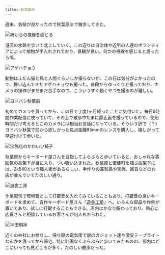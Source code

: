 ```yaml
---
title: 秋葉散歩
---
```

週末、気候が良かったので秋葉原まで散歩してきた。

![](https://lh6.googleusercontent.com/kFXkZf4I5A6cpLUAgJTBkblkXNCXMF1MJIbtxVzxWvfl7r2OWQoFRC28LJPO-RFIBGYDbSwXhPJLSm7QSC_GkxBq-3S-yhuVcxQFstWVL2z2mWW0vtnYYaYH-6SRhYactOJdWV5lNTt5AMtmMymhWeE "鳩からの視線を感じる")

港区の水路を歩いて北上していく。この辺りは自治体や近所の人達のボランティアによって植物が手入れされており、景観が良い。何かの視線を感じると思ったら鳩。

![](https://lh5.googleusercontent.com/VMgKKrcRAElPogCZy_AtS7L7CG7k3TUV-XyEy19vV2RRkiqQT9rXGmsY-OaCnoSpWMK1rt32UkNHOiu7Db-iGs_fvbZ8dVgrJD8yH8HhdrQo4F1PIRAbCdOtRX6ItKJkqOQhiruUi2mWwO73b3IycxQ "アゲハチョウ")

動物はふだん猫と鳥と人間ぐらいしか撮らないが、この日は気分がよかったので、舞い込んできたアゲハチョウも撮った。普段からゆっくりと撮っており、カメラの操作がまだまだ苦手なので、こういうすぐ動くやつを撮るのが難しい。

![](https://lh3.googleusercontent.com/phBVxpzMIgKA_xNr4bhXmEewLSXYDNKbfWUy5W_8aTx1Gu35KZu8km5sNNfad7GFlbDyEOYoMwm5eE3b7qUILhvB6pz7Ep9qnFMo5VCrL9uaemHS7mvk7_i4Cmw8mbztGCdV5toTe4utPM4WdOGKE5E "ヨドバシ秋葉前")

初めてカメラを買ってから、この日で丁度1ヶ月経ったことに気付いた。毎日9時間作業配信に使っていて、その上で散歩中たまに静止画を撮っているので、使用時間だけ考えるとこのカメラには相当お世話になっている。そういう訳で（？）ヨドバシ秋葉で前から欲しかった焦点距離85mmのレンズを購入し、嬉しがって早速付けて歩いた。

![](https://lh5.googleusercontent.com/DWlhu_CP2MpLUzE7B9HV5vdWid_E3GHOpxnJrLHYKLcYS-g1AV-AsKEifl57NjudEP4uUsD7jQrYjkKrvw-Ti7XwaUMbnQBVQNIZ9KybqB0RmAAzczNwrL_Y55qjE7nvRW3wEu62hWKVS-RxnQm3zPE "宝飾店のかわいい椅子")

秋葉原からキーボード屋さんを目指してふらふらと歩いていると、おしゃれな雰囲気の高架下が目に入り、つい吸い込まれた。秋葉原と御徒町を結ぶ高架下には、2k540という職人街があるらしい。手作りの革製品や宝飾、雑貨などのお店が並んでいてたのしい通り。

![](https://lh4.googleusercontent.com/QO-iHsQh8N8idmWzdIjiQaSCx0PmoOnKJ-D7aIvi4Pxu6aQBEEo6k5HxKW0qGVFNUUjPbez7bvjNwWHYo_Wi2zUx1EU6j-eh-K8q_brnrvHlmX0N3Kg5fp_2LsBMn6oyGsy-J0lrj-LInmiWdtAIJlY "遊舎工房")

作業配信で環境音として打鍵音を入れてみていることもあり、打鍵音の良いキーボードを求めて、自作キーボード屋さん『[遊舎工房](https://yushakobo.jp/)』へ。いろんな部品や作例が置いてあり、試しに打鍵することもできる。店内はかなり賑わっており、熱心に店員さんと相談しているお客さんが何人もおられた。

![](https://lh3.googleusercontent.com/iV9eMaZ2AHmXqUC0t-q6Mz0iuKSXYX_Q9P6ouAM_Bmu4_BFaO3kvhG9Z1dnPKsvH-sx5GpZacvI3tjRymNfTMjFeQNC2NKngFZNm1Ff4DtrLAvVX6CObIe-iNDMLGPuaqINbsh0RuAq3j38mNzy5D8U "神田明神")

近くの神社にお参りし、帰り際の電気街で謎のガジェット達や激安テープライトなんかを漁ってから帰宅。特に計画なくぶらぶらと歩いてみたものの、都内はどこにいっても見どころが多く、たのしい散歩だった。

